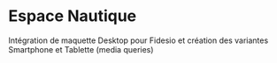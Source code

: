 # Espace Nautique
Intégration de maquette Desktop pour Fidesio
et création des variantes Smartphone et Tablette (media queries)
